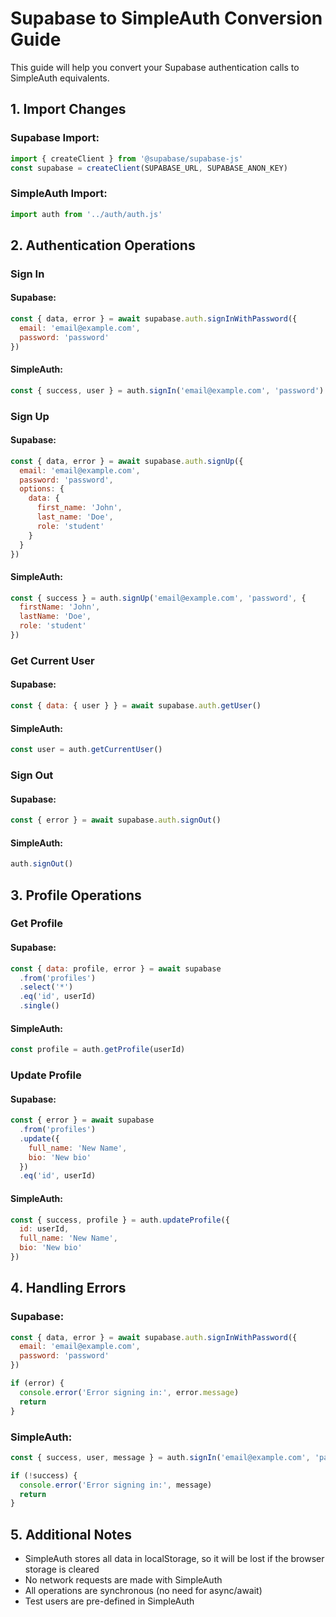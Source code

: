 # Supabase to SimpleAuth Conversion Guide

This guide will help you convert your Supabase authentication calls to SimpleAuth equivalents.

## 1. Import Changes

### Supabase Import:
```javascript
import { createClient } from '@supabase/supabase-js'
const supabase = createClient(SUPABASE_URL, SUPABASE_ANON_KEY)
```

### SimpleAuth Import:
```javascript
import auth from '../auth/auth.js'
```

## 2. Authentication Operations

### Sign In

#### Supabase:
```javascript
const { data, error } = await supabase.auth.signInWithPassword({
  email: 'email@example.com',
  password: 'password'
})
```

#### SimpleAuth:
```javascript
const { success, user } = auth.signIn('email@example.com', 'password')
```

### Sign Up

#### Supabase:
```javascript
const { data, error } = await supabase.auth.signUp({
  email: 'email@example.com',
  password: 'password',
  options: {
    data: {
      first_name: 'John',
      last_name: 'Doe',
      role: 'student'
    }
  }
})
```

#### SimpleAuth:
```javascript
const { success } = auth.signUp('email@example.com', 'password', {
  firstName: 'John',
  lastName: 'Doe',
  role: 'student'
})
```

### Get Current User

#### Supabase:
```javascript
const { data: { user } } = await supabase.auth.getUser()
```

#### SimpleAuth:
```javascript
const user = auth.getCurrentUser()
```

### Sign Out

#### Supabase:
```javascript
const { error } = await supabase.auth.signOut()
```

#### SimpleAuth:
```javascript
auth.signOut()
```

## 3. Profile Operations

### Get Profile

#### Supabase:
```javascript
const { data: profile, error } = await supabase
  .from('profiles')
  .select('*')
  .eq('id', userId)
  .single()
```

#### SimpleAuth:
```javascript
const profile = auth.getProfile(userId)
```

### Update Profile

#### Supabase:
```javascript
const { error } = await supabase
  .from('profiles')
  .update({
    full_name: 'New Name',
    bio: 'New bio'
  })
  .eq('id', userId)
```

#### SimpleAuth:
```javascript
const { success, profile } = auth.updateProfile({
  id: userId,
  full_name: 'New Name',
  bio: 'New bio'
})
```

## 4. Handling Errors

### Supabase:
```javascript
const { data, error } = await supabase.auth.signInWithPassword({
  email: 'email@example.com',
  password: 'password'
})

if (error) {
  console.error('Error signing in:', error.message)
  return
}
```

### SimpleAuth:
```javascript
const { success, user, message } = auth.signIn('email@example.com', 'password')

if (!success) {
  console.error('Error signing in:', message)
  return
}
```

## 5. Additional Notes

- SimpleAuth stores all data in localStorage, so it will be lost if the browser storage is cleared
- No network requests are made with SimpleAuth
- All operations are synchronous (no need for async/await)
- Test users are pre-defined in SimpleAuth 